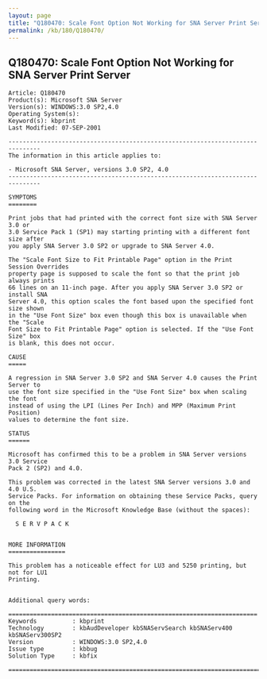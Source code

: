 ```yaml
---
layout: page
title: "Q180470: Scale Font Option Not Working for SNA Server Print Server"
permalink: /kb/180/Q180470/
---
```


## Q180470: Scale Font Option Not Working for SNA Server Print Server

	Article: Q180470
	Product(s): Microsoft SNA Server
	Version(s): WINDOWS:3.0 SP2,4.0
	Operating System(s): 
	Keyword(s): kbprint
	Last Modified: 07-SEP-2001
	
	-------------------------------------------------------------------------------
	The information in this article applies to:
	
	- Microsoft SNA Server, versions 3.0 SP2, 4.0 
	-------------------------------------------------------------------------------
	
	SYMPTOMS
	========
	
	Print jobs that had printed with the correct font size with SNA Server 3.0 or
	3.0 Service Pack 1 (SP1) may starting printing with a different font size after
	you apply SNA Server 3.0 SP2 or upgrade to SNA Server 4.0.
	
	The "Scale Font Size to Fit Printable Page" option in the Print Session Overrides
	property page is supposed to scale the font so that the print job always prints
	66 lines on an 11-inch page. After you apply SNA Server 3.0 SP2 or install SNA
	Server 4.0, this option scales the font based upon the specified font size shown
	in the "Use Font Size" box even though this box is unavailable when the "Scale
	Font Size to Fit Printable Page" option is selected. If the "Use Font Size" box
	is blank, this does not occur.
	
	CAUSE
	=====
	
	A regression in SNA Server 3.0 SP2 and SNA Server 4.0 causes the Print Server to
	use the font size specified in the "Use Font Size" box when scaling the font
	instead of using the LPI (Lines Per Inch) and MPP (Maximum Print Position)
	values to determine the font size.
	
	STATUS
	======
	
	Microsoft has confirmed this to be a problem in SNA Server versions 3.0 Service
	Pack 2 (SP2) and 4.0.
	
	This problem was corrected in the latest SNA Server versions 3.0 and 4.0 U.S.
	Service Packs. For information on obtaining these Service Packs, query on the
	following word in the Microsoft Knowledge Base (without the spaces):
	
	  S E R V P A C K
	
	
	MORE INFORMATION
	================
	
	This problem has a noticeable effect for LU3 and 5250 printing, but not for LU1
	Printing.
	
	
	Additional query words:
	
	======================================================================
	Keywords          : kbprint 
	Technology        : kbAudDeveloper kbSNAServSearch kbSNAServ400 kbSNAServ300SP2
	Version           : WINDOWS:3.0 SP2,4.0
	Issue type        : kbbug
	Solution Type     : kbfix
	
	=============================================================================
	
